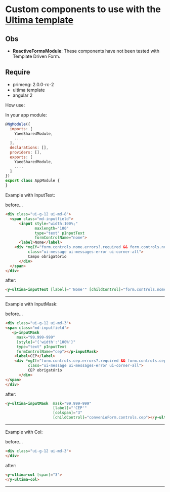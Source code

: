 # Custom components to use with the [Ultima template](http://www.primefaces.org/ultima-ng/#/)


## Obs

- __ReactiveFormsModule__: These components have not been tested with Template Driven Form.


## Require
- primeng: 2.0.0-rc-2
- ultima template
- angular 2

How use:

In your app module:

```js
@NgModule({
  imports: [
    YaeeSharedModule,
    ....
  ],
  declarations: [],
  providers: [],
  exports: [
    YaeeSharedModule,
    ....
  ]
})
export class AppModule {
}
```
Example with InputText:

before...
```html
<div class="ui-g-12 ui-md-8">
  <span class="md-inputfield">
      <input style="width:100%;"
             maxlength="100"
             type="text" pInputText
             formControlName="nome">
      <label>Nome</label>
    <div *ngIf="form.controls.nome.errors?.required && form.controls.nome.touched" 
          class="ui-message ui-messages-error ui-corner-all">
          Campo obrigatório
      </div>
  </span>
</div>
```
after:
```html
<y-ultima-inputText [label]="'Nome'" [childControl]="form.controls.nome" [colspan]="8"></y-ultima-inputText>
```
---

Example with InputMask:

before...
```html
<div class="ui-g-12 ui-md-3">
<span class="md-inputfield">
   <p-inputMask
     mask="99.999-999"
     [style]="{'width':'100%'}"
     type="text" pInputText
     formControlName="cep"></p-inputMask>
    <label>CEP</label>
    <div *ngIf="form.controls.cep.errors?.required && form.controls.cep.touched" 
          class="ui-message ui-messages-error ui-corner-all">
          CEP obrigatório
      </div>
</span>
</div>
```
after:
```html
<y-ultima-inputMask  mask="99.999-999"
                     [label]="'CEP'"
                     [colspan]="3"
                     [childControl]="convenioForm.controls.cep"></y-ultima-inputMask>
```
---

Example with Col:

before...
```html
<div class="ui-g-12 ui-md-3">
</div>
```
after:
```html
<y-ultima-col [span]="3">
</y-ultima-col>
```
---
